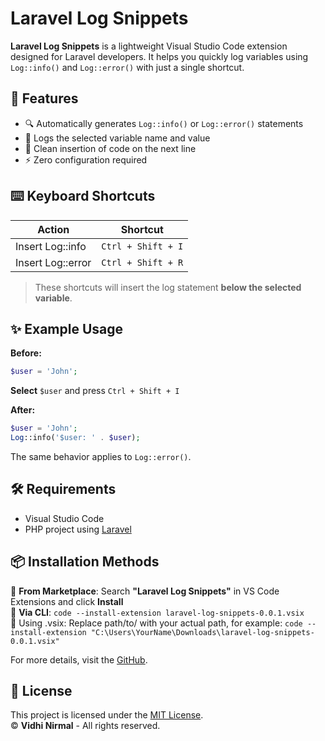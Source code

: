 # Laravel Log Snippets

**Laravel Log Snippets** is a lightweight Visual Studio Code extension designed for Laravel developers. It helps you quickly log variables using `Log::info()` and `Log::error()` with just a single shortcut.

## 🚀 Features

- 🔍 Automatically generates `Log::info()` or `Log::error()` statements
- 🧠 Logs the selected variable name and value
- 🧹 Clean insertion of code on the next line
- ⚡ Zero configuration required

## ⌨️ Keyboard Shortcuts

| Action             | Shortcut           |
|--------------------|--------------------|
| Insert Log::info   | `Ctrl + Shift + I` |
| Insert Log::error  | `Ctrl + Shift + R` |

> These shortcuts will insert the log statement **below the selected variable**.

## ✨ Example Usage

**Before:**
```php
$user = 'John';
```  
**Select** `$user` and press `Ctrl + Shift + I`

**After:**
```php
$user = 'John';
Log::info('$user: ' . $user);
```

The same behavior applies to ```Log::error()```.

## 🛠 Requirements

- Visual Studio Code
- PHP project using [Laravel](https://laravel.com)

## 📦 Installation Methods

🔹 **From Marketplace**: Search **"Laravel Log Snippets"** in VS Code Extensions and click **Install**  
🔹 **Via CLI**: `code --install-extension laravel-log-snippets-0.0.1.vsix`  
🔹 Using .vsix: Replace path/to/ with your actual path, for example:
```code --install-extension "C:\Users\YourName\Downloads\laravel-log-snippets-0.0.1.vsix" ```

For more details, visit the [GitHub](https://github.com/vidhithakkar71/laravel-log-snippets).

## **📜 License**

This project is licensed under the [MIT License](https://github.com/vidhithakkar71/laravel-log-snippets/blob/main/LICENSE).  
© **Vidhi Nirmal** - All rights reserved.